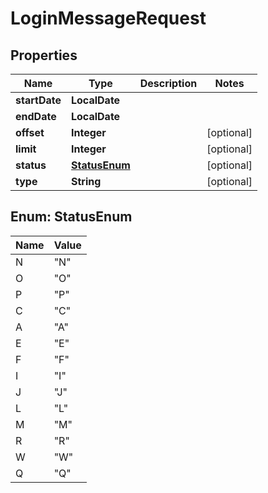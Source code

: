 

# LoginMessageRequest


## Properties

| Name | Type | Description | Notes |
|------------ | ------------- | ------------- | -------------|
|**startDate** | **LocalDate** |  |  |
|**endDate** | **LocalDate** |  |  |
|**offset** | **Integer** |  |  [optional] |
|**limit** | **Integer** |  |  [optional] |
|**status** | [**StatusEnum**](#StatusEnum) |  |  [optional] |
|**type** | **String** |  |  [optional] |



## Enum: StatusEnum

| Name | Value |
|---- | -----|
| N | &quot;N&quot; |
| O | &quot;O&quot; |
| P | &quot;P&quot; |
| C | &quot;C&quot; |
| A | &quot;A&quot; |
| E | &quot;E&quot; |
| F | &quot;F&quot; |
| I | &quot;I&quot; |
| J | &quot;J&quot; |
| L | &quot;L&quot; |
| M | &quot;M&quot; |
| R | &quot;R&quot; |
| W | &quot;W&quot; |
| Q | &quot;Q&quot; |



